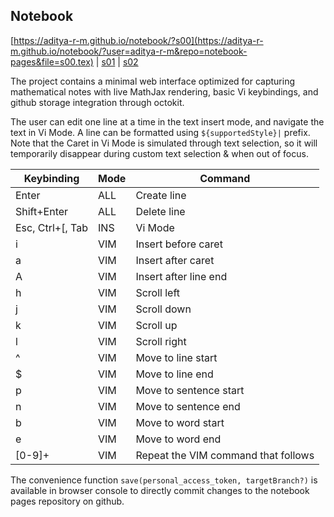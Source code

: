 ## Notebook
[https://aditya-r-m.github.io/notebook/?s00](https://aditya-r-m.github.io/notebook/?user=aditya-r-m&repo=notebook-pages&file=s00.tex) | [s01](https://aditya-r-m.github.io/notebook/?user=aditya-r-m&repo=notebook-pages&file=s01.tex) | [s02](https://aditya-r-m.github.io/notebook/?user=aditya-r-m&repo=notebook-pages&file=s02.tex)

The project contains a minimal web interface optimized for capturing mathematical notes with live MathJax rendering, basic Vi keybindings, and github storage integration through octokit.

The user can edit one line at a time in the text insert mode, and navigate the text in Vi Mode. A line can be formatted using `${supportedStyle}|` prefix.
Note that the Caret in Vi Mode is simulated through text selection, so it will temporarily disappear during custom text selection & when out of focus.

| Keybinding | Mode | Command |
| ---------- | ---- | ------- |
| Enter | ALL | Create line |
| Shift+Enter | ALL | Delete line |
| Esc, Ctrl+[, Tab | INS | Vi Mode |
| i | VIM | Insert before caret |
| a | VIM | Insert after caret |
| A | VIM | Insert after line end |
| h | VIM | Scroll left |
| j | VIM | Scroll down |
| k | VIM | Scroll up |
| l | VIM | Scroll right |
| ^ | VIM | Move to line start |
| $ | VIM | Move to line end |
| p | VIM | Move to sentence start |
| n | VIM | Move to sentence end |
| b | VIM | Move to word start |
| e | VIM | Move to word end |
| [0-9]+ | VIM | Repeat the VIM command that follows |

The convenience function `save(personal_access_token, targetBranch?)` is available in browser console to directly commit changes to the notebook pages repository on github.
